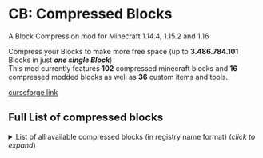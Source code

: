 # CB: Compressed Blocks
 
A Block Compression mod for Minecraft 1.14.4, 1.15.2 and 1.16

Compress your Blocks to make more free space (up to **3.486.784.101** Blocks in just ***one single Block***)<br>
This mod currently features <b>102</b> compressed minecraft blocks and <b>16</b> compressed modded blocks as well as <b>36</b> custom items and tools.

[curseforge link](https://www.curseforge.com/minecraft/mc-mods/cb-compressed-blocks)

## Full List of compressed blocks
<details>
  <summary>List of all  available compressed blocks (in registry name format) (<i>click to expand</i>)<br><br></summary>

<details>
    <summary><b>Minecraft Blocks</b></summary><br>
    
* stone
* granite
* diorite
* andesite
* dirt
* coarse_dirt
* crimson_nylium
* warped_nylium
* cobblestone
* mossy_cobblestone
* clay
* sand
* red_sand
* gravel
* sandstone
* red_sandstone
* coal_ore
* iron_ore
* gold_ore
* nether_gold_ore
* nether_quartz_ore
* lapis_ore
* emerald_ore
* redstone_ore
* diamond_ore
* iron_block
* gold_block
* diamond_block
* lapis_block
* emerald_block
* redstone_block
* coal_block
* obsidian
* slime_block
* bricks
* stone_bricks
* netherrack
* nether_bricks
* red_nether_bricks
* nether_wart_block
* warped_wart_block
* soul_sand
* soul_soil
* end_stone
* end_stone_bricks
* prismarine
* prismarine_bricks
* dark_prismarine
* blackstone
* white_wool
* orange_wool
* magenta_wool
* light_blue_wool
* yellow_wool
* lime_wool
* pink_wool
* gray_wool
* light_gray_wool
* cyan_wool
* purple_wool
* blue_wool
* brown_wool
* green_wool
* red_wool
* black_wool
* terracotta
* white_terracotta
* orange_terracotta
* magenta_terracotta
* light_blue_terracotta
* yellow_terracotta
* lime_terracotta
* pink_terracotta
* gray_terracotta
* light_gray_terracotta
* cyan_terracotta
* purple_terracotta
* blue_terracotta
* brown_terracotta
* green_terracotta
* red_terracotta
* black_terracotta
* white_concrete
* orange_concrete
* magenta_concrete
* light_blue_concrete
* yellow_concrete
* lime_concrete
* pink_concrete
* gray_concrete
* light_gray_concrete
* cyan_concrete
* purple_concrete
* blue_concrete
* brown_concrete
* green_concrete
* red_concrete
* black_concrete
* rotten_flesh_block
* grass_block
* flint_block
* gunpowder_block
</details><br>
<details>
    <summary><b>Mekanism Blocks</b></summary><br>
    
* osmium_block_mekanism
* copper_block_mekanism
* tin_block_mekanism
* lead_block_mekanism
* uranium_block_mekanism
* bronze_block_mekanism
* refined_obsidian_mekanism
* charcoal_block_mekanism
* refined_glowstone_mekanism
* steel_block_mekanism
* copper_ore_mekanism
* tin_ore_mekanism
* osmium_ore_mekanism
* uranium_ore_mekanism
* fluorite_ore_mekanism
* lead_ore_mekanism
</details><br>
<details>
    <summary><b>Custom Items and Tools</b></summary><br>
    
* Hardened Wooden Pickaxe
* Hardened Wooden Axe
* Hardened Wooden Shovel
* Hardened Wooden Hoe
* Hardened Wooden Sword
* Hardened Pickaxe
* Hardened Axe
* Hardened Shovel
* Hardened Hoe
* Hardened Sword
* Hardened Iron Pickaxe
* Hardened Iron Axe
* Hardened Iron Shovel
* Hardened Iron Hoe
* Hardened Iron Sword
* Hardened Golden Pickaxe
* Hardened Golden Axe
* Hardened Golden Shovel
* Hardened Golden Hoe
* Hardened Golden Sword
* Hardened Diamond Pickaxe
* Hardened Diamond Axe
* Hardened Diamond Shovel
* Hardened Diamond Hoe
* Hardened Diamond Sword
* Compressed Stick
* Compressed Wood
* Compressed Iron
* Compressed Gold
* Compressed Diamond
* Sack of Ender Pearls
* Huge Sack of Ender Pearls
* Sack of Ender Eyes
* Huge Sack of Ender Eyes
* Sack of Eggs
* Huge Sack of Eggs
</details>
</details>